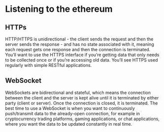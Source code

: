 # Listening to the ethereum


## HTTPs

  HTTP/HTTPS is unidirectional - the client sends the request and then the server sends the response - and has no state associated with it, meaning each request gets one response and then the connection is terminated. You’ll want to use the HTTPS interface if you’re getting data that only needs to be collected once or if you’re accessing old data. You’ll see HTTPS used regularly with simple RESTful applications.


## WebSocket

  WebSockets are bidirectional and stateful, which means the connection between the client and the server is kept alive until it is terminated by either party (client or server). Once the connection is closed, it is terminated. The best time to use a WebSocket is when you want to continuously push/transmit data to the already-open connection, for example in cryptocurrency trading platforms, gaming applications, or chat applications, where you want the data to be updated constantly in real time.
